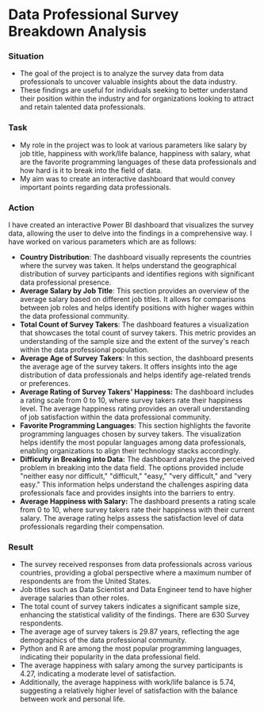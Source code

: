 # Data Professional Survey Breakdown Analysis

### Situation

- The goal of the project is to analyze the survey data from data professionals to uncover valuable insights about the data industry.
- These findings are useful for individuals seeking to better understand their position within the industry and for organizations looking to attract and retain talented data professionals.

### Task

- My role in the project was to look at various parameters like salary by job title, happiness with work/life balance, happiness with salary, what are the favorite programming languages of these data professionals and how hard is it to break into the field of data.
- My aim was to create an interactive dashboard that would convey important points regarding data professionals.

### Action

I have created an interactive Power BI dashboard that visualizes the survey data, allowing the user to delve into the findings in a comprehensive way. I have worked on various parameters which are as follows:

- **Country Distribution**: The dashboard visually represents the countries where the survey was taken. It helps understand the geographical distribution of survey participants and identifies regions with significant data professional presence.
- **Average Salary by Job Title**: This section provides an overview of the average salary based on different job titles. It allows for comparisons between job roles and helps identify positions with higher wages within the data professional community.
- **Total Count of Survey Takers**: The dashboard features a visualization that showcases the total count of survey takers. This metric provides an understanding of the sample size and the extent of the survey's reach within the data professional population.
- **Average Age of Survey Takers**: In this section, the dashboard presents the average age of the survey takers. It offers insights into the age distribution of data professionals and helps identify age-related trends or preferences.
- **Average Rating of Survey Takers' Happiness:** The dashboard includes a rating scale from 0 to 10, where survey takers rate their happiness level. The average happiness rating provides an overall understanding of job satisfaction within the data professional community.
- **Favorite Programming Languages**: This section highlights the favorite programming languages chosen by survey takers. The visualization helps identify the most popular languages among data professionals, enabling organizations to align their technology stacks accordingly.
- **Difficulty in Breaking into Data:** The dashboard analyzes the perceived problem in breaking into the data field. The options provided include "neither easy nor difficult," "difficult," "easy," "very difficult," and "very easy." This information helps understand the challenges aspiring data professionals face and provides insights into the barriers to entry.
- **Average Happiness with Salary:** The dashboard presents a rating scale from 0 to 10, where survey takers rate their happiness with their current salary. The average rating helps assess the satisfaction level of data professionals regarding their compensation.

### Result

- The survey received responses from data professionals across various countries, providing a global perspective where a maximum number of respondents are from the United States.
- Job titles such as Data Scientist and Data Engineer tend to have higher average salaries than other roles.
- The total count of survey takers indicates a significant sample size, enhancing the statistical validity of the findings. There are 630 Survey respondents.
- The average age of survey takers is 29.87 years, reflecting the age demographics of the data professional community.
- Python and R are among the most popular programming languages, indicating their popularity in the data professional field.
- The average happiness with salary among the survey participants is 4.27, indicating a moderate level of satisfaction.
- Additionally, the average happiness with work/life balance is 5.74, suggesting a relatively higher level of satisfaction with the balance between work and personal life.
  

